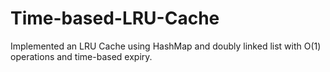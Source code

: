 # Time-based-LRU-Cache
Implemented an LRU Cache using HashMap and doubly linked list with O(1) operations and time-based expiry.
